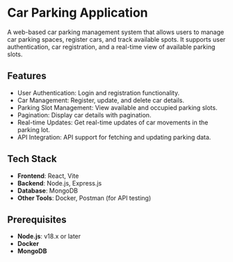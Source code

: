 # Car Parking Application

A web-based car parking management system that allows users to manage car parking spaces, register cars, and track available spots. It supports user authentication, car registration, and a real-time view of available parking slots.

## Features

- User Authentication: Login and registration functionality.
- Car Management: Register, update, and delete car details.
- Parking Slot Management: View available and occupied parking slots.
- Pagination: Display car details with pagination.
- Real-time Updates: Get real-time updates of car movements in the parking lot.
- API Integration: API support for fetching and updating parking data.

## Tech Stack

- **Frontend**: React, Vite
- **Backend**: Node.js, Express.js
- **Database**: MongoDB
- **Other Tools**: Docker, Postman (for API testing)

## Prerequisites

- **Node.js**: v18.x or later
- **Docker** 
- **MongoDB**

